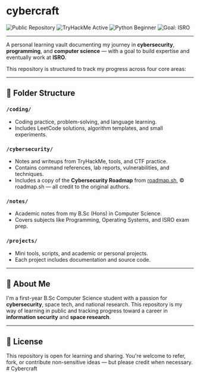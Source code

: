 # cybercraft

![Public Repository](https://img.shields.io/badge/visibility-public-brightgreen)
![TryHackMe Active](https://img.shields.io/badge/TryHackMe-Active-blueviolet)
![Python Beginner](https://img.shields.io/badge/python-learning-yellow)
![Goal: ISRO](https://img.shields.io/badge/goal-ISRO-red)

---

A personal learning vault documenting my journey in **cybersecurity**, **programming**, and **computer science** — with a goal to build expertise and eventually work at **ISRO**.

This repository is structured to track my progress across four core areas:

---

## 📁 Folder Structure

### `/coding/`
- Coding practice, problem-solving, and language learning.
- Includes LeetCode solutions, algorithm templates, and small experiments.

### `/cybersecurity/`
- Notes and writeups from TryHackMe, tools, and CTF practice.
- Contains command references, lab reports, vulnerabilities, and techniques.
- Includes a copy of the **Cybersecurity Roadmap** from [roadmap.sh](https://roadmap.sh), © roadmap.sh — all credit to the original authors.


### `/notes/`
- Academic notes from my B.Sc (Hons) in Computer Science.
- Covers subjects like Programming, Operating Systems, and ISRO exam prep.

### `/projects/`
- Mini tools, scripts, and academic or personal projects.
- Each project includes documentation and source code.

---

## 🚀 About Me

I'm a first-year B.Sc Computer Science student with a passion for **cybersecurity**, space tech, and national research. This repository is my way of learning in public and tracking progress toward a career in **information security** and **space research**.

---

## 📌 License

This repository is open for learning and sharing. You're welcome to refer, fork, or contribute non-sensitive ideas — but please credit when necessary.
#   C y b e r c r a f t 
 
 